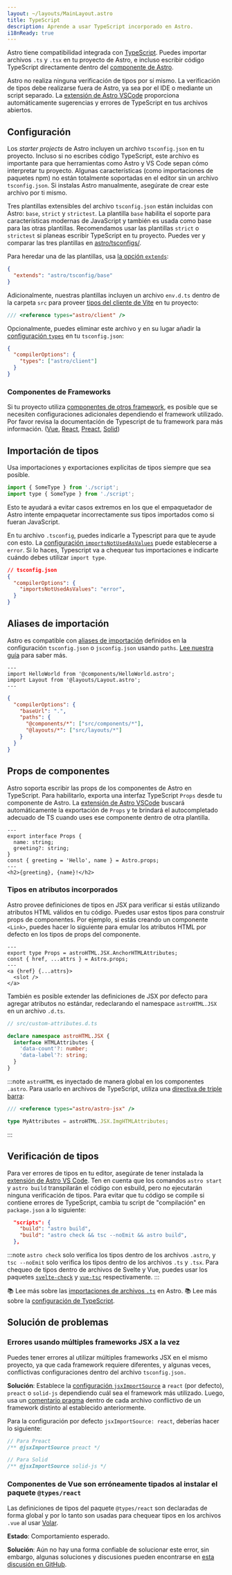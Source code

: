 ```yaml
---
layout: ~/layouts/MainLayout.astro
title: TypeScript
description: Aprende a usar TypeScript incorporado en Astro.
i18nReady: true
---
```


Astro tiene compatibilidad integrada con [TypeScript](https://www.typescriptlang.org/). Puedes importar archivos `.ts` y `.tsx` en tu proyecto de Astro, e incluso escribir código TypeScript directamente dentro del [componente de Astro](/es/core-concepts/astro-components/#script-del-componente).

Astro no realiza ninguna verificación de tipos por sí mismo. La verificación de tipos debe realizarse fuera de Astro, ya sea por el IDE o mediante un script separado. La [extensión de Astro VSCode](/es/editor-setup/) proporciona automáticamente sugerencias y errores de TypeScript en tus archivos abiertos.

## Configuración

Los *starter projects* de Astro incluyen un archivo `tsconfig.json` en tu proyecto. Incluso si no escribes código TypeScript, este archivo es importante para que herramientas como Astro y VS Code sepan cómo interpretar tu proyecto. Algunas características (como importaciones de paquetes npm) no están totalmente soportadas en el editor sin un archivo `tsconfig.json`. Si instalas Astro manualmente, asegúrate de crear este archivo por ti mismo.

Tres plantillas extensibles del archivo `tsconfig.json` están incluidas con Astro: `base`, `strict` y `strictest`. La plantilla `base` habilita el soporte para características modernas de JavaScript y también es usada como base para las otras plantillas. Recomendamos usar las plantillas `strict` o `strictest` si planeas escribir TypeScript en tu proyecto. Puedes ver y comparar las tres plantillas en [astro/tsconfigs/](https://github.com/withastro/astro/blob/main/packages/astro/tsconfigs/).

Para heredar una de las plantillas, usa [la opción `extends`](https://www.typescriptlang.org/tsconfig#extends):

```json title="tsconfg.json"
{
  "extends": "astro/tsconfig/base"
}
```

Adicionalmente, nuestras plantillas incluyen un archivo `env.d.ts` dentro de la carpeta `src` para proveer [tipos del cliente de Vite](https://vitejs.dev/guide/features.html#client-types) en tu proyecto:

```typescript title="env.d.ts"
/// <reference types="astro/client" />
```
Opcionalmente, puedes eliminar este archivo y en su lugar añadir la [configuración `types`](https://www.typescriptlang.org/tsconfig#types) en tu `tsconfig.json`:

```json title="tsconfig.json"
{
  "compilerOptions": {
    "types": ["astro/client"]
  }
}
```

### Componentes de Frameworks

Si tu proyecto utiliza [componentes de otros framework](/es/core-concepts/framework-components/), es posible que se necesiten configuraciones adicionales dependiendo el framework utilizado. Por favor revisa la documentación de Typescript de tu framework para más información. ([Vue](https://vuejs.org/guide/typescript/overview.html#using-vue-with-typescript), [React](https://reactjs.org/docs/static-type-checking.html), [Preact](https://preactjs.com/guide/v10/typescript), [Solid](https://www.solidjs.com/guides/typescript))

## Importación de tipos

Usa importaciones y exportaciones explícitas de tipos siempre que sea posible.

```js del={1} ins={2} ins="type"
import { SomeType } from './script';
import type { SomeType } from './script';
```
Esto te ayudará a evitar casos extremos en los que el empaquetador de Astro intente empaquetar incorrectamente sus tipos importados como si fueran JavaScript.

En tu archivo `.tsconfig`, puedes indicarle a Typescript para que te ayude con esto. La [configuración `importsNotUsedAsValues`](https://www.typescriptlang.org/tsconfig#importsNotUsedAsValues) puede establecerse a `error`. Si lo haces, Typescript va a chequear tus importaciones e indicarte cuándo debes utilizar `import type`.

```json title="tsconfig.json" ins={3}
// tsconfig.json
{
  "compilerOptions": {
    "importsNotUsedAsValues": "error",
  }
}
```

## Aliases de importación

Astro es compatible con [aliases de importación](/es/guides/aliases/) definidos en la configuración `tsconfig.json` o `jsconfig.json` usando `paths`. [Lee nuestra guía](/es/guides/aliases/) para saber más.


```astro title="src/pages/about/nate.astro" "@components" "@layouts"
---
import HelloWorld from '@components/HelloWorld.astro';
import Layout from '@layouts/Layout.astro';
---
```

```json title="tsconfig.json" {5-6}
{
  "compilerOptions": {
    "baseUrl": ".",
    "paths": {
      "@components/*": ["src/components/*"],
      "@layouts/*": ["src/layouts/*"]
    }
  }
}
```

## Props de componentes

Astro soporta escribir las props de los componentes de Astro en TypeScript. Para habilitarlo, exporta una interfaz TypeScript `Props` desde tu componente de Astro. La [extensión de Astro VSCode](/es/editor-setup/) buscará automáticamente la exportación de `Props` y te brindará el autocompletado adecuado de TS cuando uses ese componente dentro de otra plantilla.

```astro title="src/components/HelloProps.astro" ins={2-5}
---
export interface Props {
  name: string;
  greeting?: string;
}
const { greeting = 'Hello', name } = Astro.props;
---
<h2>{greeting}, {name}!</h2>
```

### Tipos en atributos incorporados

Astro provee definiciones de tipos en JSX para verificar si estás utilizando atributos HTML válidos en tu código. Puedes usar estos tipos para construir props de componentes. Por ejemplo, si estás creando un componente `<Link>`, puedes hacer lo siguiente para emular los atributos HTML por defecto en los tipos de props del componente.

```astro title="src/components/Link.astro" ins={2}
---
export type Props = astroHTML.JSX.AnchorHTMLAttributes;
const { href, ...attrs } = Astro.props;
---
<a {href} {...attrs}>
  <slot />
</a>
```

También es posible extender las definiciones de JSX por defecto para agregar atributos no estándar, redeclarando el namespace `astroHTML.JSX` en un archivo `.d.ts`.

```ts
// src/custom-attributes.d.ts

declare namespace astroHTML.JSX {
  interface HTMLAttributes {
    'data-count'?: number;
    'data-label'?: string;
  }
}
```

:::note
`astroHTML` es inyectado de manera global en los componentes `.astro`. Para usarlo en archivos de TypeScript, utiliza una [directiva de triple barra](https://www.typescriptlang.org/docs/handbook/triple-slash-directives.html):

```ts
/// <reference types="astro/astro-jsx" />

type MyAttributes = astroHTML.JSX.ImgHTMLAttributes;
```
:::

## Verificación de tipos

Para ver errores de tipos en tu editor, asegúrate de tener instalada la [extensión de Astro VS Code](/es/editor-setup/). Ten en cuenta que los comandos `astro start` y `astro build` transpilarán el código con esbuild, pero no ejecutarán ninguna verificación de tipos. Para evitar que tu código se compile si contiene errores de TypeScript, cambia tu script de "compilación" en `package.json` a lo siguiente:

```json title="package.json" del={2} ins={3} ins="astro check && tsc --noEmit && "
  "scripts": {
    "build": "astro build",
    "build": "astro check && tsc --noEmit && astro build",
  },
```

:::note
`astro check` solo verifica los tipos dentro de los archivos `.astro`, y `tsc --noEmit` solo verifica los tipos dentro de los archivos `.ts` y `.tsx`. Para chequeo de tipos dentro de archivos de Svelte y Vue, puedes usar los paquetes [`svelte-check`](https://www.npmjs.com/package/svelte-check) y [`vue-tsc`](https://www.npmjs.com/package/vue-tsc) respectivamente.
:::

📚 Lee más sobre las [importaciones de archivos `.ts`](/es/guides/imports/#typescript) en Astro.
📚 Lee más sobre la [configuración de TypeScript](https://www.typescriptlang.org/tsconfig/).

## Solución de problemas

### Errores usando múltiples frameworks JSX a la vez

Puedes tener errores al utilizar múltiples frameworks JSX en el mismo proyecto, ya que cada framework requiere diferentes, y algunas veces, conflictivas configuraciones dentro del archivo `tsconfig.json.`

**Solución**: Establece la [configuración `jsxImportSource`](https://www.typescriptlang.org/tsconfig#jsxImportSource) a `react` (por defecto), `preact` o `solid-js` dependiendo cuál sea el framework más utilizado. Luego, usa un [comentario pragma](https://www.typescriptlang.org/docs/handbook/jsx.html#configuring-jsx) dentro de cada archivo conflictivo de un framework distinto al establecido anteriormente.

Para la configuración por defecto `jsxImportSource: react`, deberías hacer lo siguiente:

```jsx
// Para Preact
/** @jsxImportSource preact */

// Para Solid
/** @jsxImportSource solid-js */
```

### Componentes de Vue son erróneamente tipados al instalar el paquete `@types/react`

Las definiciones de tipos del paquete `@types/react` son declaradas de forma global y por lo tanto son usadas para chequear tipos en los archivos `.vue` al usar [Volar](https://github.com/johnsoncodehk/volar).

**Estado**: Comportamiento esperado.

**Solución**: Aún no hay una forma confiable de solucionar este error, sin embargo, algunas soluciones y discusiones pueden encontrarse en [esta discusión en GitHub](https://github.com/johnsoncodehk/volar/discussions/592).
